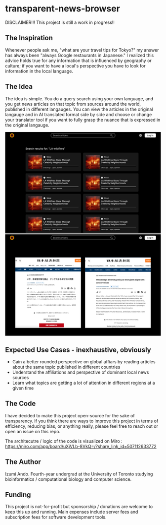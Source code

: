 # transparent-news-browser
DISCLAIMER!!! This project is still a work in progress!!

## The Inspiration
Whenever people ask me, "what are your travel tips for Tokyo?" my answer has always been "always Google restaurants in Japanese." I realized this advice holds true for any information that is influenced by geography or culture; if you want to have a local's perspective you have to look for information in the local language. 

## The Idea
The idea is simple. You do a query search using your own language, and you get news articles on that topic from sources around the world, published in different langauges. You can view the articles in the original langauge and in AI translated format side by side and choose or change your translator tool if you want to fully grasp the nuance that is expressed in the original langauge. 

![Search results screen](/images/search_results.png)
![Article viewing screen](/images/translation.png)

## Expected Use Cases - inexhaustive, obviously
- Gain a better rounded perspective on global affiars by reading articles about the same topic published in different countries
- Understand the affiliations and perspective of dominant local news sources
- Learn what topics are getting a lot of attention in different regions at a given time

## The Code
I have decided to make this project open-source for the sake of transparency. If you think there are ways to improve this project in terms of efficiency, reducing bias, or anything really, please feel free to reach out or open an issue on this repo.

The architecutre / logic of the code is visualized on Miro : https://miro.com/app/board/uXjVLb-8VkQ=/?share_link_id=507112633772

## The Author
Izumi Ando. Fourth-year undergrad at the University of Toronto studying bioinformatics / computational biology and computer science. 

## Funding
This project is not-for-profit but sponsorship / donations are welcome to keep this up and running. Main expenses include server fees and subscription fees for software development tools.
